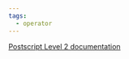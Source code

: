 ```yaml
---
tags:
  - operator
---
```

[Postscript Level 2 documentation](https://hepunx.rl.ac.uk/~adye/psdocs/ref/PSL2n.html#ne)